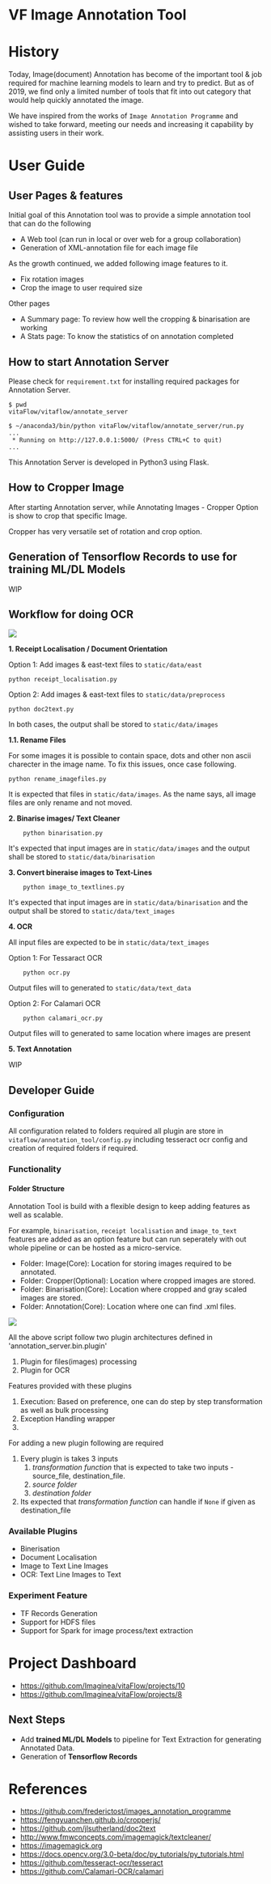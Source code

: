 # VF Image Annotation Tool

# History

Today, Image(document) Annotation has become of the important tool & job required for machine learning models to learn and try to predict. But as of 2019, we find only a limited number of tools that fit into out category that would help quickly annotated the image.

We have inspired from the works of `Image Annotation Programme` and wished to take forward, meeting our needs and increasing it capability by assisting users in their work.


# User Guide

## User Pages & features

Initial goal of this Annotation tool was to provide a simple annotation tool that can do the following

* A Web tool (can run in local or over web for a group collaboration)
* Generation of XML-annotation file for each image file

As the growth continued, we added following image features to it.

* Fix rotation images
* Crop the image to user required size

Other pages

* A Summary page: To review how well the cropping & binarisation are working
* A Stats page: To know the statistics of on annotation completed



## How to start Annotation Server

Please check for `requirement.txt` for installing required packages for Annotation Server.

```
$ pwd
vitaFlow/vitaflow/annotate_server

$ ~/anaconda3/bin/python vitaFlow/vitaflow/annotate_server/run.py
...
 * Running on http://127.0.0.1:5000/ (Press CTRL+C to quit)
...
```

This Annotation Server is developed in Python3 using Flask. 

## How to Cropper Image

After starting Annotation server, while Annotating Images - Cropper Option is show to crop that specific Image.

Cropper has very versatile set of rotation and crop option.

## Generation of Tensorflow Records to use for training ML/DL Models

WIP

## Workflow for doing OCR

![](../../docs/images/annotation_tool_ocr_pipeline.png)

__1. Receipt Localisation / Document Orientation__

Option 1: Add images & east-text files to `static/data/east`

    python receipt_localisation.py

Option 2: Add images & east-text files to `static/data/preprocess`

    python doc2text.py

In both cases, the output shall be stored to `static/data/images`

__1.1. Rename Files__

For some images it is possible to contain space, dots and other non ascii charecter in the image name. To fix this issues, once case following.

    python rename_imagefiles.py

It is expected that files in `static/data/images`. As the name says, all image files are only rename and not moved.

__2. Binarise images/ Text Cleaner__

        python binarisation.py

It's expected that input images are in `static/data/images` and the output shall be stored to `static/data/binarisation`

__3. Convert bineraise images to Text-Lines__

        python image_to_textlines.py

It's expected that input images are in `static/data/binarisation` and the output shall be stored to `static/data/text_images`

__4. OCR__

All input files are expected to be in `static/data/text_images`

Option 1: For Tessaract OCR

        python ocr.py

Output files will to generated to `static/data/text_data`

Option 2: For Calamari OCR

        python calamari_ocr.py

Output files will to generated to same location where images are present

__5. Text Annotation__

WIP

## Developer Guide

### Configuration

All configuration related to folders required all plugin are store in `vitaflow/annotation_tool/config.py` including tesseract ocr config and creation of required folders if required.

### Functionality

#### Folder Structure

Annotation Tool is build with a flexible design to keep adding features as well as scalable.

For example, `binarisation`, `receipt localisation` and `image_to_text` features are added as an option feature but can run seperately with out whole pipeline or can be hosted as a micro-service.

- Folder: Image(Core): Location for storing images required to be annotated.
- Folder: Cropper(Optional): Location where cropped images are stored.
- Folder: Binarisation(Core): Location where cropped and gray scaled images are stored.
- Folder: Annotation(Core): Location where one can find .xml files.

![](../../docs/images/PluginModels.png)

All the above script follow two plugin architectures defined in 'annotation_server.bin.plugin'

1. Plugin for files(images) processing
2. Plugin for OCR

Features provided with these plugins

1. Execution: Based on preference, one can do step by step transformation as well as bulk processing
2. Exception Handling wrapper
3. 

For adding a new plugin following are required

1. Every plugin is takes 3 inputs
    1. _transformation function_ that is expected to take two inputs - source_file, destination_file.
    2. _source folder_
    3. _destination folder_
2. Its expected that _transformation function_ can handle if `None` if given as destination_file

### Available Plugins

* Binerisation
* Document Localisation
* Image to Text Line Images
* OCR: Text Line Images to Text

### Experiment Feature

* TF Records Generation
* Support for HDFS files
* Support for Spark for image process/text extraction

# Project Dashboard

* https://github.com/Imaginea/vitaFlow/projects/10
* https://github.com/Imaginea/vitaFlow/projects/8

## Next Steps

* Add __trained ML/DL Models__ to pipeline for Text Extraction for generating Annotated Data.
* Generation of __Tensorflow Records__


# References

* https://github.com/frederictost/images_annotation_programme
* https://fengyuanchen.github.io/cropperjs/
* https://github.com/jlsutherland/doc2text
* http://www.fmwconcepts.com/imagemagick/textcleaner/
* https://imagemagick.org
* https://docs.opencv.org/3.0-beta/doc/py_tutorials/py_tutorials.html
* https://github.com/tesseract-ocr/tesseract
* https://github.com/Calamari-OCR/calamari

